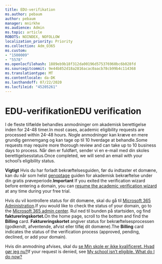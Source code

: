 ```yaml
---
title: EDU-verifikation
ms.author: pebaum
author: pebaum
manager: mnirkhe
ms.audience: Admin
ms.topic: article
ROBOTS: NOINDEX, NOFOLLOW
localization_priority: Priority
ms.collection: Adm_O365
ms.custom:
- "1500009"
- "5578"
ms.openlocfilehash: 1889eb9b18f312da00196d575376960bc6b028fd
ms.sourcegitcommit: 9e44b852d18a2816acac0aacb78cb99b4c114368
ms.translationtype: MT
ms.contentlocale: da-DK
ms.lasthandoff: 07/22/2020
ms.locfileid: "45205261"
---
```

# <a name="edu-verification"></a><span data-ttu-id="f4476-102">EDU-verifikation</span><span class="sxs-lookup"><span data-stu-id="f4476-102">EDU verification</span></span>

<span data-ttu-id="f4476-103">I de fleste tilfælde behandles anmodninger om akademisk berettigelse inden for 24-48 timer.</span><span class="sxs-lookup"><span data-stu-id="f4476-103">In most cases, academic eligibility requests are processed within 24-48 hours.</span></span> <span data-ttu-id="f4476-104">Nogle anmodninger kan kræve en mere grundig gennemgang og kan tage op til 10 hverdage at behandle.</span><span class="sxs-lookup"><span data-stu-id="f4476-104">Some requests may require more thorough review and can take up to 10 business days to process.</span></span> <span data-ttu-id="f4476-105">Når den er fuldført, sender vi en e-mail med din skoles berettigelsesstatus.</span><span class="sxs-lookup"><span data-stu-id="f4476-105">Once completed, we will send an email with your school’s eligibility status.</span></span>

<span data-ttu-id="f4476-106">**Vigtigt** Hvis du har forladt bekræftelsesguiden, før du indtaster et domæne, kan du når som helst [genoptage](https://go.microsoft.com/fwlink/p/?linkid=2135255) guiden for akademisk bekræftelse under din gratis prøveperiode.</span><span class="sxs-lookup"><span data-stu-id="f4476-106">**Important** If you exited the verification wizard before entering a domain, you can [resume the academic verification wizard](https://go.microsoft.com/fwlink/p/?linkid=2135255) at any time during your free trial.</span></span>

<span data-ttu-id="f4476-107">Hvis du vil kontrollere status for dit domæne, skal du gå til [Microsoft 365 Administration](https://go.microsoft.com/fwlink/p/?linkid=2024339).</span><span class="sxs-lookup"><span data-stu-id="f4476-107">If you would like to check the status of your domain, go to the [Microsoft 365 admin center](https://go.microsoft.com/fwlink/p/?linkid=2024339).</span></span> <span data-ttu-id="f4476-108">Rul ned til bunden på startsiden, og find **faktureringskortet.**</span><span class="sxs-lookup"><span data-stu-id="f4476-108">On the home page, scroll to the bottom and find the **Billing** card.</span></span> <span data-ttu-id="f4476-109">**Faktureringskortet** angiver status for bekræftelsesprocessen (godkendt, afventende, afvist eller tilføj dit domæne).</span><span class="sxs-lookup"><span data-stu-id="f4476-109">The **Billing** card indicates the status of the verification process (approved, pending, declined, or add your domain).</span></span>

<span data-ttu-id="f4476-110">Hvis din anmodning afvises, skal du [se Min skole er ikke kvalificeret. Hvad gør jeg nu?](https://docs.microsoft.com/microsoft-365/commerce/subscriptions/verify-academic-eligibility#my-school-isnt-eligible-what-do-i-do-now)</span><span class="sxs-lookup"><span data-stu-id="f4476-110">If your request is denied, see [My school isn’t eligible. What do I do now?](https://docs.microsoft.com/microsoft-365/commerce/subscriptions/verify-academic-eligibility#my-school-isnt-eligible-what-do-i-do-now)</span></span>
